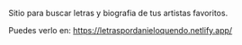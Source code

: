 Sitio para buscar letras y biografia de tus artistas favoritos.

Puedes verlo en: https://letraspordanieloquendo.netlify.app/
